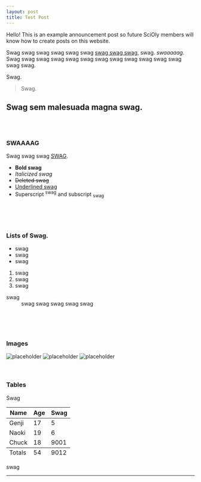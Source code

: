 ```yaml
---
layout: post
title: Test Post
---
```



<div class="message"> 
  Hello! This is an example announcement post so future SciOly members will know how to create posts on this website.
</div>

Swag swag swag swag swag swag <a href="http://bigassmessage.com/fd4c8">swag swag swag</a>, swag. *swaaaaag.* Swag swag swag swag swag swag swag swag swag swag swag swag swag swag.

Swag.
> Swag.

Swag **sem malesuada magna** swag.
<br>
<br>
<br>
-----
### SWAAAAG
Swag swag swag [SWAG](http://lmgtfy.com/?q=swag).

- **Bold swag**
- *Italicized swag*
- <del>Deleted swag</del>
- <ins>Underlined swag</ins>
- Superscript <sup>swag</sup> and subscript <sub>swag</sub>

<br>
<br>
<br>


### Lists of Swag.

* swag
* swag
* swag

1. swag
2. swag
3. swag

<dl>
  <dt>swag</dt>
  <dd>swag swag swag swag swag</dd>
</dl>
<br>
<br>
<br>


### Images

![placeholder](http://placehold.it/800x400 "Large example image")
![placeholder](http://placehold.it/400x200 "Medium example image")
![placeholder](http://placehold.it/200x200 "Small example image")
<br>
<br>
<br>


### Tables

Swag

<table>
  <thead>
    <tr>
      <th>Name</th>
      <th>Age</th>
      <th>Swag</th>
    </tr>
  </thead>
  <tfoot>
    <tr>
      <td>Totals</td>
      <td>54</td>
      <td>9012</td>
    </tr>
  </tfoot>
  <tbody>
    <tr>
      <td>Genji</td>
      <td>17</td>
      <td>5</td>
    </tr>
    <tr>
      <td>Naoki</td>
      <td>19</td>
      <td>6</td>
    </tr>
    <tr>
      <td>Chuck</td>
      <td>18</td>
      <td>9001</td>
    </tr>
  </tbody>
</table>

swag

-----
<br>
<br>
<br>
<br>
<br>
<br>
<br>
<br>
<br>
<br>